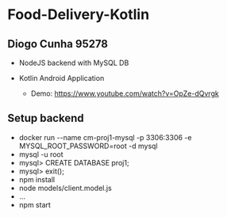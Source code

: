 # Food-Delivery-Kotlin

## Diogo Cunha 95278

* NodeJS backend with MySQL DB

* Kotlin Android Application
  * Demo: https://www.youtube.com/watch?v=OpZe-dQvrgk


## Setup backend

* docker run --name cm-proj1-mysql -p 3306:3306 -e MYSQL_ROOT_PASSWORD=root -d mysql
* mysql -u root
* mysql> CREATE DATABASE proj1;
* mysql> exit();
* npm install
* node models/client.model.js
* ...
* npm start
